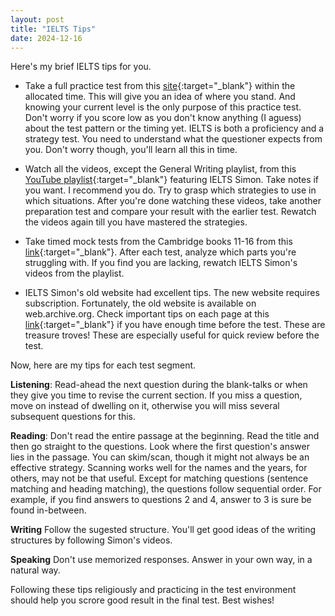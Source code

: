 ```yaml
---
layout: post
title: "IELTS Tips"
date: 2024-12-16
---
```


Here's my brief IELTS tips for you.

* Take a full practice test from this [site](https://ieltsonlinetests.com/){:target="_blank"} within the allocated time. This will give you an idea of where you stand. And knowing your current level is the only purpose of this practice test. Don't worry if you score low as you don't know anything (I aguess) about the test pattern or the timing yet. IELTS is both a proficiency and a strategy test. You need to understand what the questioner expects from you. Don't worry though, you'll learn all this in time.

* Watch all the videos, except the General Writing playlist, from this [YouTube playlist](https://www.youtube.com/@IeltsSimon9/playlists){:target="_blank"} featuring IELTS Simon. Take notes if you want. I recommend you do. Try to grasp which strategies to use in which situations. After you're done watching these videos, take another preparation test and compare your result with the earlier test. Rewatch the videos again till you have mastered the strategies.

* Take timed mock tests from the Cambridge books 11-16 from this [link](https://banglayielts.com/courses/academic/){:target="_blank"}. After each test, analyze which parts you're struggling with. If you find you are lacking, rewatch IELTS Simon's videos from the playlist.

* IELTS Simon's old website had excellent tips. The new website requires subscription. Fortunately, the old website is available on web.archive.org. Check important tips on each page at this [link](https://web.archive.org/web/20230224102046/https://www.ielts-simon.com/ielts-help-and-english-pr/students-questions/){:target="_blank"} if you have enough time before the test. These are treasure troves! These are especially useful for quick review before the test.

Now, here are my tips for each test segment.

**Listening**: Read-ahead the next question during the blank-talks or when they give you time to revise the current section. If you miss a question, move on instead of dwelling on it, otherwise you will miss several subsequent questions for this.

**Reading**: Don't read the entire passage at the beginning. Read the title and then go straight to the questions. Look where the first question's answer lies in the passage. You can skim/scan, though it might not always be an effective strategy. Scanning works well for the names and the years, for others, may not be that useful. Except for matching questions (sentence matching and heading matching), the questions follow sequential order. For example, if you find answers to questions 2 and 4, answer to 3 is sure be found in-between.

**Writing** Follow the sugested structure. You'll get good ideas of the writing structures by following Simon's videos.

**Speaking** Don't use memorized responses. Answer in your own way, in a natural way.

Following these tips religiously and practicing in the test environment should help you scrore good result in the final test. Best wishes!